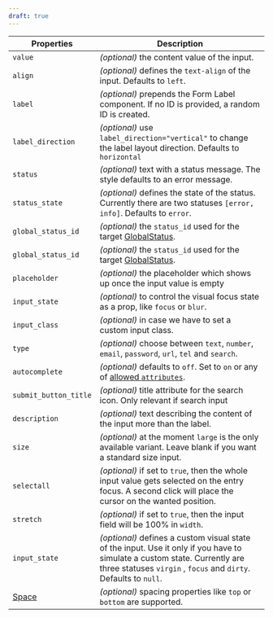 ```yaml
---
draft: true
---
```


| Properties                                      | Description                                                                                                                                                                                   |
| ----------------------------------------------- | --------------------------------------------------------------------------------------------------------------------------------------------------------------------------------------------- |
| `value`                                         | _(optional)_ the content value of the input.                                                                                                                                                  |
| `align`                                         | _(optional)_ defines the `text-align` of the input. Defaults to `left`.                                                                                                                       |
| `label`                                         | _(optional)_ prepends the Form Label component. If no ID is provided, a random ID is created.                                                                                                 |
| `label_direction`                               | _(optional)_ use `label_direction="vertical"` to change the label layout direction. Defaults to `horizontal`                                                                                  |
| `status`                                        | _(optional)_ text with a status message. The style defaults to an error message.                                                                                                              |
| `status_state`                                  | _(optional)_ defines the state of the status. Currently there are two statuses `[error, info]`. Defaults to `error`.                                                                          |
| `global_status_id`                              | _(optional)_ the `status_id` used for the target [GlobalStatus](/uilib/components/global-status).                                                                                             |
| `global_status_id`                              | _(optional)_ the `status_id` used for the target [GlobalStatus](/uilib/components/global-status).                                                                                             |
| `placeholder`                                   | _(optional)_ the placeholder which shows up once the input value is empty                                                                                                                     |
| `input_state`                                   | _(optional)_ to control the visual focus state as a prop, like `focus` or `blur`.                                                                                                             |
| `input_class`                                   | _(optional)_ in case we have to set a custom input class.                                                                                                                                     |
| `type`                                          | _(optional)_ choose between `text`, `number`, `email`, `password`, `url`, `tel` and `search`.                                                                                                 |
| `autocomplete`                                  | _(optional)_ defaults to `off`. Set to `on` or any of [allowed `attributes`](https://developer.mozilla.org/en-US/docs/Web/HTML/Element/input#attr-autocomplete).                              |
| `submit_button_title`                           | _(optional)_ title attribute for the search icon. Only relevant if search input                                                                                                               |
| `description`                                   | _(optional)_ text describing the content of the input more than the label.                                                                                                                    |
| `size`                                          | _(optional)_ at the moment `large` is the only available variant. Leave blank if you want a standard size input.                                                                              |
| `selectall`                                     | _(optional)_ if set to `true`, then the whole input value gets selected on the entry focus. A second click will place the cursor on the wanted position.                                      |
| `stretch`                                       | _(optional)_ if set to `true`, then the input field will be 100% in `width`.                                                                                                                  |
| `input_state`                                   | _(optional)_ defines a custom visual state of the input. Use it only if you have to simulate a custom state. Currently are three statuses `virgin` , `focus` and `dirty`. Defaults to `null`. |
| [Space](/uilib/components/space#tab-properties) | _(optional)_ spacing properties like `top` or `bottom` are supported.                                                                                                                         |
